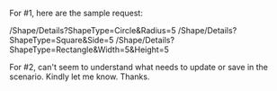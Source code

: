 For #1, here are the sample request:

/Shape/Details?ShapeType=Circle&Radius=5
/Shape/Details?ShapeType=Square&Side=5
/Shape/Details?ShapeType=Rectangle&Width=5&Height=5

For #2, can't seem to understand what needs to update or save in the scenario.
Kindly let me know. Thanks.
